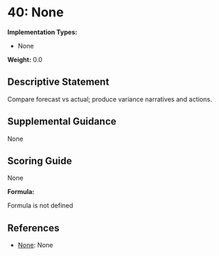# 40: None

**Implementation Types:**

- None

**Weight:** 0.0

## Descriptive Statement

Compare forecast vs actual; produce variance narratives and actions.

## Supplemental Guidance

None

## Scoring Guide

None

**Formula:**

Formula is not defined

## References

- [None](None): None

